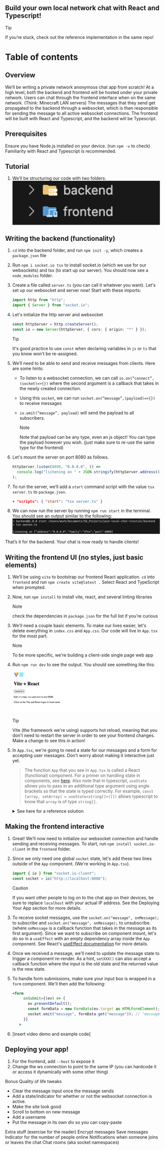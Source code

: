 ## Build your own local network chat with React and Typescript!

> [!TIP]  
> If you’re stuck, check out the reference implementation in the same repo!

# Table of contents

<!-- TODO: insert final picture demo -->

## Overview

We’ll be writing a private network anonymous chat app from scratch! At a high level, both the backend and frontend will be hosted under your private network. Users can chat through the frontend interface when on the same network. (Think: Minecraft LAN servers) The messages that they send get propagated to the backend through a websocket, which is then responsible for sending the message to all active websocket connections. The frontend will be built with React and Typescript, and the backend will be Typescript.

## Prerequisites

Ensure you have Node.js installed on your device. (run `npm -v` to check)
Familiarity with React and Typescript is recommended.

## Tutorial

1. We’ll be structuring our code with two folders:
   ![](tutorial/folder.png)

## Writing the backend (functionality)

1.  `cd` into the backend folder, and run `npm init -y`, which creates a `package.json` file
1.  Run `npm i socket.io tsx` to install socket.io (which we use for our websockets) and tsx (to start up our server). You should now see a `node_modules` folder.
1.  Create a file called `server.ts` (you can call it whatever you want). Let's set up our websocket and server now! Start with these imports:

    ```ts
    import http from "http";
    import { Server } from "socket.io";
    ```

1.  Let's initialize the http server and websocket

    ```ts
    const httpServer = http.createServer();
    const io = new Server(httpServer, { cors: { origin: "*" } });
    ```

    > [!TIP]
    > It's good practice to use `const` when declaring variables in `js` or `ts` that you know won't be re-assigned.

1.  We’ll need to be able to send and receive messages from clients. Here are some hints:

    - To listen to a websocket connection, we can call `io.on(“connect”,(socket)=>{})` where the second argument is a callback that takes in the newly created connection.

    - Using this `socket`, we can run `socket.on(“message”,(payload)=>{})` to receive messages
    - `io.emit(“message”, payload)` will send the payload to all subscribers.
      > [!NOTE]
      > Note that payload can be any type, even an js object! You can type the payload however you wish. (just make sure to re-use the same type for the frontend)

1.  Let's mount the server on port 8080 as follows.
    ```ts
    httpServer.listen(8080, "0.0.0.0", () =>
      console.log("listening on " + JSON.stringify(httpServer.address()))
    );
    ```
1.  To run the server, we’ll add a `start` command script with the value `tsx server.ts` to `package.json`.
    ```json
    + "scripts": { "start": "tsx server.ts" }
    ```
1.  We can now run the server by running `npm run start` in the terminal. You should see an output similar to the following:
    ![](tutorial/backend-output.png)

That’s it for the backend. Your chat is now ready to handle clients!

## Writing the frontend UI (no styles, just basic elements)

1. We’ll be using `vite` to bootstrap our frontend React application. `cd` into `frontend` and run `npm create vite@latest .` Select React and TypeScript when prompted.

1. Now, run `npm install` to install vite, react, and several linting libraries

   > [!NOTE]
   > check the dependencies in `package.json` for the full list if you're curious

1. We'll need a couple basic elements. To make our lives easier, let's delete everything in `index.css` and `App.css`. Our code will live in `App.tsx` for the most part.

   > [!NOTE]
   > To be more specific, we're building a client-side single page web app

1. Run `npm run dev` to see the output. You should see something like this:

   ![](tutorial/starter-ui.png)

   > [!TIP]
   > Vite (the framework we're using) supports hot reload, meaning that you don't need to restart the server in order to see your frontend changes. Make a change to see this in action!

1. In `App.tsx`, we're going to need a state for our messages and a form for accepting user messages. Don't worry about making it interactive just yet.

   > The function `App` that you see in `App.tsx` is called a React (functional) component. For a primer on handling state in components, see [here](https://react.dev/reference/react/useState#usage). Also note that in typescript, `useState` allows you to pass in an additional type argument using angle brackets so that the state is typed correctly. For example, `const [array, setArray] = useState<string[]>([])` allows typescript to know that `array` is of type `string[]`.

    <details>
     <summary>See here for a reference solution</summary>

   ```ts
   import { useState } from "react";
   import "./App.css";

   function App() {
     const [messages, setMessages] = useState<string[]>(["hi", "bye"]);
     return (
       <>
         <ul>
           {messages.map((message) => (
             <li>{message}</li>
           ))}
         </ul>
         <form>
           <input type="text" placeholder="Your message here" />
         </form>
       </>
     );
   }
   export default App;
   ```

</details>

## Making the frontend interactive

1. Great! We’ll now need to initialize our websocket connection and handle sending and receiving messages. To start, run `npm install socket.io-client` in the `frontend` folder.
1. Since we only need one global `socket` state, let's add these two lines outside of the `App` component. (We're working in `App.tsx`).

   ```ts
   import { io } from "socket.io-client";
   const socket = io("http://localhost:8080");
   ```

   > [!CAUTION]
   > If you want other people to log on to the chat app on their devices, be sure to replace `localhost` with your actual IP address. See the Deploying Your App section for more details.

1. To receive socket messages, use the `socket.on("message", onMessage);` to subscribe and `socket.on("message", onMessage);` to unsubscribe. (where `onMessage` is a callback function that takes in the message as its first argument). Since we want to subscribe on component mount, let's do so in a `useEffect` with an empty dependency array inside the `App` component. See React's [useEffect documentation](https://react.dev/reference/react/useEffect) for more details.

1. Once we received a message, we'll need to update the message state to trigger a component re-render. As a hint, `setXXX()` can also accept a callback function where the input is the old state and the returned value is the new state.
1. To handle form submissions, make sure your input box is wrapped in a `form` component. We'll then add the following:
   ```jsx
   <form
        onSubmit={(ev) => {
          ev.preventDefault();
          const formData = new FormData(ev.target as HTMLFormElement);
          socket.emit("message", formData.get("message")); // "message" is the name attribute for the input box (you'll need to set this yourself)
        }}
      >
   ```
1. [insert video demo and example code]

## Deploying your app!

1. For the frontend, add `--host` to expose it
1. Change the ws connection to point to the same IP (you can hardcode it or access it dynamically with some other thing)

Bonus Quality of life tweaks

- Clear the message input once the message sends
- Add a state/indicator for whether or not the websocket connection is active.
- Make the site look good
- Scroll to bottom on new message
- Add a username
- Put the message in its own div so you can copy-paste

Extra stuff (exercise for the reader)
Encrypt messages
Save messages
Indicator for the number of people online
Notifications when someone joins or leaves the chat
Chat rooms (aka socket namespaces)

```

```
